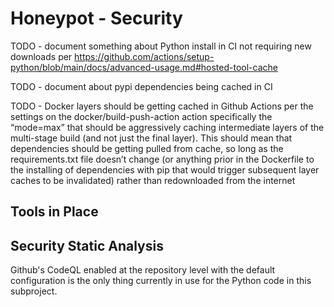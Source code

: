 # Honeypot - Security

TODO - document something about Python install in CI not requiring new downloads per https://github.com/actions/setup-python/blob/main/docs/advanced-usage.md#hosted-tool-cache

TODO - document about pypi dependencies being cached in CI

TODO - Docker layers should be getting cached in Github Actions per the settings on the docker/build-push-action action specifically the “mode=max” that should be aggressively caching intermediate layers of the multi-stage build (and not just the final layer). This should mean that dependencies should be getting pulled from cache, so long as the requirements.txt file doesn’t change (or anything prior in the Dockerfile to the installing of dependencies with pip that would trigger subsequent layer caches to be invalidated) rather than redownloaded from the internet

## Tools in Place

## Security Static Analysis

Github's CodeQL enabled at the repository level with the default configuration is the only thing currently in use for the Python code in this subproject.